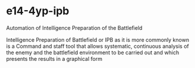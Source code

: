 # e14-4yp-ipb

Automation of Intelligence Preparation of the Battleﬁeld

Intelligence Preparation of Battlefield or IPB as it is more commonly known is a Command and staff tool that allows systematic, continuous analysis of the enemy and the battlefield environment to be carried out and which presents the results in a graphical form
